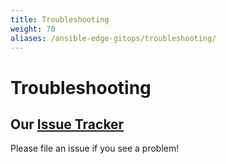 ```yaml
---
title: Troubleshooting
weight: 70
aliases: /ansible-edge-gitops/troubleshooting/
---
```


# Troubleshooting

## Our [Issue Tracker](https://github.com/validatedpatterns/ansible-edge-gitops/issues)

Please file an issue if you see a problem!
